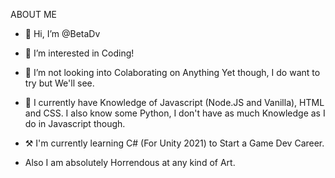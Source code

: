 ABOUT ME

- 👋 Hi, I’m @BetaDv

- 👀 I’m interested in Coding!

- 💞️ I’m not looking into Colaborating on Anything Yet though, I do want to try but We'll see.

- 🌱 I currently have Knowledge of Javascript (Node.JS and Vanilla), HTML and CSS.
 I also know some Python, I don't have as much Knowledge as I do in Javascript though.

- ⚒️ I'm currently learning C# (For Unity 2021) to Start a Game Dev Career.

- Also I am absolutely Horrendous at any kind of Art.
